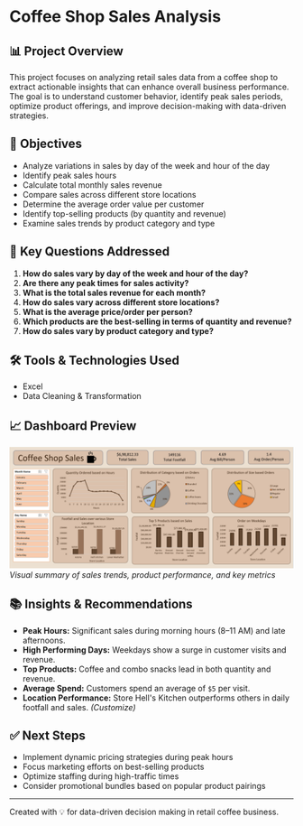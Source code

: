 # Coffee Shop Sales Analysis

## 📊 Project Overview

This project focuses on analyzing retail sales data from a coffee shop to extract actionable insights that can enhance overall business performance. The goal is to understand customer behavior, identify peak sales periods, optimize product offerings, and improve decision-making with data-driven strategies.

## 🎯 Objectives

- Analyze variations in sales by day of the week and hour of the day
- Identify peak sales hours
- Calculate total monthly sales revenue
- Compare sales across different store locations
- Determine the average order value per customer
- Identify top-selling products (by quantity and revenue)
- Examine sales trends by product category and type

## 📌 Key Questions Addressed

1. **How do sales vary by day of the week and hour of the day?**  
2. **Are there any peak times for sales activity?**  
3. **What is the total sales revenue for each month?**  
4. **How do sales vary across different store locations?**  
5. **What is the average price/order per person?**  
6. **Which products are the best-selling in terms of quantity and revenue?**  
7. **How do sales vary by product category and type?**  

## 🛠️ Tools & Technologies Used

- Excel
- Data Cleaning & Transformation

## 📈 Dashboard Preview

![Dashboard Screenshot](https://github.com/Sankrita05/Sales-Analytics/blob/main/Coffee%20Shop%20sales.png)  
*Visual summary of sales trends, product performance, and key metrics*


## 📚 Insights & Recommendations

- **Peak Hours:** Significant sales during morning hours (8–11 AM) and late afternoons.
- **High Performing Days:** Weekdays show a surge in customer visits and revenue.
- **Top Products:** Coffee and combo snacks lead in both quantity and revenue.
- **Average Spend:** Customers spend an average of `$5` per visit. 
- **Location Performance:** Store Hell's Kitchen outperforms others in daily footfall and sales. *(Customize)*

## ✅ Next Steps

- Implement dynamic pricing strategies during peak hours
- Focus marketing efforts on best-selling products
- Optimize staffing during high-traffic times
- Consider promotional bundles based on popular product pairings

---

Created with 💡 for data-driven decision making in retail coffee business.


